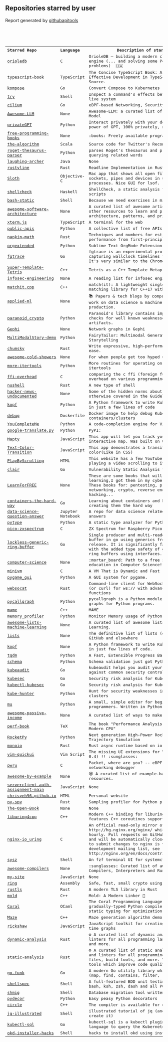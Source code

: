 <h2>Repositories starred by user</h2>

Report generated by <a href="https://github.com/MoserMichael/githubapitools">githubapitools</a>

<pre>



<table><tr><th align='left'>Starred Repo</a></th align='left'><th align='left'>Language</th><th>Description of starred repo</th></tr>
<tr><td><a href="https://github.com/orioledb/orioledb">orioledb</a></td><td>C</th><td>OrioleDB – building a modern cloud-native storage engine (... and solving some PostgreSQL wicked problems)  🇺🇦</td></tr>
<tr><td><a href="https://github.com/gibbok/typescript-book">typescript-book</a></td><td>TypeScript</th><td>The Concise TypeScript Book: A Concise Guide to Effective Development in TypeScript. Free and Open Source.</td></tr>
<tr><td><a href="https://github.com/kubernetes/kompose">kompose</a></td><td>Go</th><td>Convert Compose to Kubernetes</td></tr>
<tr><td><a href="https://github.com/binpash/try">try</a></td><td>Shell</th><td>Inspect a command's effects before modifying your live system</td></tr>
<tr><td><a href="https://github.com/cilium/cilium">cilium</a></td><td>Go</th><td>eBPF-based Networking, Security, and Observability</td></tr>
<tr><td><a href="https://github.com/Hannibal046/Awesome-LLM">Awesome-LLM</a></td><td>None</th><td>Awesome-LLM: a curated list of Large Language Model</td></tr>
<tr><td><a href="https://github.com/imartinez/privateGPT">privateGPT</a></td><td>Python</th><td>Interact privately with your documents using the power of GPT, 100% privately, no data leaks</td></tr>
<tr><td><a href="https://github.com/EbookFoundation/free-programming-books">free-programming-books</a></td><td>None</th><td>:books: Freely available programming books</td></tr>
<tr><td><a href="https://github.com/twitter/the-algorithm">the-algorithm</a></td><td>Scala</th><td>Source code for Twitter's Recommendation Algorithm</td></tr>
<tr><td><a href="https://github.com/MoserMichael/roget-thesaurus-parser">roget-thesaurus-parser</a></td><td>Python</th><td>parses Roget's thesaurus and provide API for querying related words</td></tr>
<tr><td><a href="https://github.com/ilonajulczuk/laughing-archer">laughing-archer</a></td><td>Java</th><td>None</td></tr>
<tr><td><a href="https://github.com/kkawakam/rustyline">rustyline</a></td><td>Rust</th><td>Readline Implementation in Rust</td></tr>
<tr><td><a href="https://github.com/sveinbjornt/Sloth">Sloth</a></td><td>Objective-C</th><td>Mac app that shows all open files, directories, sockets, pipes and devices in use by all running processes. Nice GUI for lsof.</td></tr>
<tr><td><a href="https://github.com/koalaman/shellcheck">shellcheck</a></td><td>Haskell</th><td>ShellCheck, a static analysis tool for shell scripts</td></tr>
<tr><td><a href="https://github.com/robxu9/bash-static">bash-static</a></td><td>Shell</th><td>Because we need exercises in minimalism.</td></tr>
<tr><td><a href="https://github.com/mehdihadeli/awesome-software-architecture">awesome-software-architecture</a></td><td>None</th><td>A curated list of awesome articles, videos, and other resources to learn and practice software architecture, patterns, and principles.</td></tr>
<tr><td><a href="https://github.com/xtermjs/xterm.js">xterm.js</a></td><td>TypeScript</th><td>A terminal for the web</td></tr>
<tr><td><a href="https://github.com/public-apis/public-apis">public-apis</a></td><td>Python</th><td>A collective list of free APIs</td></tr>
<tr><td><a href="https://github.com/sirupsen/napkin-math">napkin-math</a></td><td>Rust</th><td>Techniques and numbers for estimating system's performance from first-principles</td></tr>
<tr><td><a href="https://github.com/ihdavids/orgextended">orgextended</a></td><td>Python</th><td>Sublime Text OrgMode Extension</td></tr>
<tr><td><a href="https://github.com/felixge/fgtrace">fgtrace</a></td><td>Go</th><td>fgtrace is an experimental profiler/tracer that is capturing wallclock timelines for each goroutine. It's very similar to the Chrome profiler.</td></tr>
<tr><td><a href="https://github.com/mattbierner/Super-Template-Tetris">Super-Template-Tetris</a></td><td>C++</th><td>Tetris as a C++ Template Metaprogram </td></tr>
<tr><td><a href="https://github.com/jacobian/infosec-engineering">infosec-engineering</a></td><td>None</th><td>A reading list for infosec engineers </td></tr>
<tr><td><a href="https://github.com/BowenFu/matchit.cpp">matchit.cpp</a></td><td>C++</th><td>match(it): A lightweight single-header pattern-matching library for C++17 with macro-free APIs.</td></tr>
<tr><td><a href="https://github.com/eugeneyan/applied-ml">applied-ml</a></td><td>None</th><td>📚 Papers & tech blogs by companies sharing their work on data science & machine learning in production.</td></tr>
<tr><td><a href="https://github.com/google/paranoid_crypto">paranoid_crypto</a></td><td>Python</th><td>Paranoid's library contains implementations of checks for well known weaknesses on cryptographic artifacts.</td></tr>
<tr><td><a href="https://github.com/admndrsn/Gephi">Gephi</a></td><td>None</th><td>Network graphs in Gephi</td></tr>
<tr><td><a href="https://github.com/EdenBD/MultiModalStory-demo">MultiModalStory-demo</a></td><td>Python</th><td>FairyTailor: Multimodal Generative Framework for Storytelling</td></tr>
<tr><td><a href="https://github.com/zesterer/chumsky">chumsky</a></td><td>Rust</th><td>Write expressive, high-performance parsers with ease.</td></tr>
<tr><td><a href="https://github.com/hwayne/awesome-cold-showers">awesome-cold-showers</a></td><td>None</th><td>For when people get too hyped up about things</td></tr>
<tr><td><a href="https://github.com/more-itertools/more-itertools">more-itertools</a></td><td>Python</th><td>More routines for operating on iterables, beyond itertools</td></tr>
<tr><td><a href="https://github.com/dyu/ffi-overhead">ffi-overhead</a></td><td>C</th><td>comparing the c ffi (foreign function interface) overhead on various programming languages</td></tr>
<tr><td><a href="https://github.com/nushell/nushell">nushell</a></td><td>Rust</th><td>A new type of shell</td></tr>
<tr><td><a href="https://github.com/minimaxir/hacker-news-undocumented">hacker-news-undocumented</a></td><td>None</th><td>Some of the hidden norms about Hacker News not otherwise covered in the Guidelines and the FAQ.</td></tr>
<tr><td><a href="https://github.com/nolar/kopf">kopf</a></td><td>Python</th><td>A Python framework to write Kubernetes operators in just a few lines of code</td></tr>
<tr><td><a href="https://github.com/jwillker/debug">debug</a></td><td>Dockerfile</th><td>Docker image to help debug Kubernetes containers/clusters</td></tr>
<tr><td><a href="https://github.com/ycm-core/YouCompleteMe">YouCompleteMe</a></td><td>Python</th><td>A code-completion engine for Vim</td></tr>
<tr><td><a href="https://github.com/Takkun053/google-translate.py">google-translate.py</a></td><td>Python</th><td>PyPI:</td></tr>
<tr><td><a href="https://github.com/menachemlev/Mapty">Mapty</a></td><td>JavaScript</th><td>This app will let you track your exercises using interactive map. Was built on Udemy course</td></tr>
<tr><td><a href="https://github.com/menachemlev/Text-Color-Transition">Text-Color-Transition</a></td><td>JavaScript</th><td>This app demonstrates a transition effect of text color(Like in CSS)</td></tr>
<tr><td><a href="https://github.com/menachemlev/PlayByScrolling">PlayByScrolling</a></td><td>HTML</th><td>This website has a few YouTube videos. Start playing a video scrolling to its position.</td></tr>
<tr><td><a href="https://github.com/quay/clair">clair</a></td><td>Go</th><td>Vulnerability Static Analysis for Containers</td></tr>
<tr><td><a href="https://github.com/Mr6MJT/LearnForFREE">LearnForFREE</a></td><td>None</th><td>These are some books that will help you in your learning,I got them in my cyber security career, These books for: pentesting, programming, networking, crypto, reverse engineering, web hacking...</td></tr>
<tr><td><a href="https://github.com/shuveb/containers-the-hard-way">containers-the-hard-way</a></td><td>Go</th><td>Learning about containers and how they work by creating them the hard way</td></tr>
<tr><td><a href="https://github.com/jayinai/data-science-question-answer">data-science-question-answer</a></td><td>Jupyter Notebook</th><td>A repo for data science related questions and answers</td></tr>
<tr><td><a href="https://github.com/google/pytype">pytype</a></td><td>Python</th><td>A static type analyzer for Python code</td></tr>
<tr><td><a href="https://github.com/fruit-bat/pico-zxspectrum">pico-zxspectrum</a></td><td>C</th><td>ZX Spectrum for Raspberry Pico Pi RP2040</td></tr>
<tr><td><a href="https://github.com/GavinClarke0/lockless-generic-ring-buffer">lockless-generic-ring-buffer</a></td><td>Go</th><td>Single producer and multi-reader lockless ring buffer in go using generics from the go 1.18.x release. It is significantly faster than channels with the added type safety of generics compared to ring buffers using interfaces.</td></tr>
<tr><td><a href="https://github.com/ossu/computer-science">computer-science</a></td><td>None</th><td>:mortar_board: Path to a free self-taught education in Computer Science!</td></tr>
<tr><td><a href="https://github.com/FastVM/minivm">minivm</a></td><td>C</th><td>A VM That is Dynamic and Fast</td></tr>
<tr><td><a href="https://github.com/MyreMylar/pygame_gui">pygame_gui</a></td><td>Python</th><td>A GUI system for pygame.</td></tr>
<tr><td><a href="https://github.com/vi/websocat">websocat</a></td><td>Rust</th><td>Command-line client for WebSockets, like netcat (or curl) for ws:// with advanced socat-like functions</td></tr>
<tr><td><a href="https://github.com/gak/pycallgraph">pycallgraph</a></td><td>Python</th><td>pycallgraph is a Python module that creates call graphs for Python programs.</td></tr>
<tr><td><a href="https://github.com/mamedev/mame">mame</a></td><td>C++</th><td>MAME</td></tr>
<tr><td><a href="https://github.com/pythonprofilers/memory_profiler">memory_profiler</a></td><td>Python</th><td>Monitor Memory usage of Python code</td></tr>
<tr><td><a href="https://github.com/abonte/awesome-lists-machine-learning">awesome-lists-machine-learning</a></td><td>None</th><td>A curated list of awesome lists on Machine Learning.</td></tr>
<tr><td><a href="https://github.com/jnv/lists">lists</a></td><td>None</th><td>The definitive list of lists (of lists) curated on GitHub and elsewhere</td></tr>
<tr><td><a href="https://github.com/walking-appa/kopf">kopf</a></td><td>None</th><td>A Python framework to write Kubernetes operators in just few lines of code.</td></tr>
<tr><td><a href="https://github.com/tqdm/tqdm">tqdm</a></td><td>Python</th><td>A Fast, Extensible Progress Bar for Python and CLI</td></tr>
<tr><td><a href="https://github.com/keleshev/schema">schema</a></td><td>Python</th><td>Schema validation just got Pythonic</td></tr>
<tr><td><a href="https://github.com/Shopify/kubeaudit">kubeaudit</a></td><td>Go</th><td>kubeaudit helps you audit your Kubernetes clusters against common security controls</td></tr>
<tr><td><a href="https://github.com/controlplaneio/kubesec">kubesec</a></td><td>Go</th><td>Security risk analysis for Kubernetes resources</td></tr>
<tr><td><a href="https://github.com/controlplaneio/kubectl-kubesec">kubectl-kubesec</a></td><td>Go</th><td>Security risk analysis for Kubernetes resources</td></tr>
<tr><td><a href="https://github.com/aquasecurity/kube-hunter">kube-hunter</a></td><td>Python</th><td>Hunt for security weaknesses in Kubernetes clusters</td></tr>
<tr><td><a href="https://github.com/mu-editor/mu">mu</a></td><td>Python</th><td>A small, simple editor for beginner Python programmers. Written in Python and Qt5.</td></tr>
<tr><td><a href="https://github.com/yourincomehome/awesome-passive-income">awesome-passive-income</a></td><td>None</th><td>A curated list of ways to make money online</td></tr>
<tr><td><a href="https://github.com/dendibakh/perf-book">perf-book</a></td><td>TeX</th><td>The book "Performance Analysis and Tuning on Modern CPU"</td></tr>
<tr><td><a href="https://github.com/RocketPy-Team/RocketPy">RocketPy</a></td><td>Python</th><td>Next generation High-Power Rocketry 6-DOF Trajectory Simulation</td></tr>
<tr><td><a href="https://github.com/bytedance/monoio">monoio</a></td><td>Rust</th><td>Rust async runtime based on io-uring.</td></tr>
<tr><td><a href="https://github.com/skywind3000/vim-quickui">vim-quickui</a></td><td>Vim Script</th><td>The missing UI extensions for Vim 8.2 (and NeoVim 0.4) !! :sunglasses:</td></tr>
<tr><td><a href="https://github.com/cilium/pwru">pwru</a></td><td>C</th><td>Packet, where are you? -- eBPF-based Linux kernel networking debugger</td></tr>
<tr><td><a href="https://github.com/b0o/awesome-by-example">awesome-by-example</a></td><td>None</th><td>😎 A curated list of example-based learning resources.</td></tr>
<tr><td><a href="https://github.com/Yoni-Gold/serverclient-auth-assignment-main">serverclient-auth-assignment-main</a></td><td>JavaScript</th><td>None</td></tr>
<tr><td><a href="https://github.com/chrisyeh96/chrisyeh96.github.io">chrisyeh96.github.io</a></td><td>HTML</th><td>Personal website</td></tr>
<tr><td><a href="https://github.com/benfred/py-spy">py-spy</a></td><td>Rust</th><td>Sampling profiler for Python programs</td></tr>
<tr><td><a href="https://github.com/joeycastillo/The-Open-Book">The-Open-Book</a></td><td>None</th><td>None</td></tr>
<tr><td><a href="https://github.com/CarterLi/liburing4cpp">liburing4cpp</a></td><td>C++</th><td>Modern C++ binding for liburing (io_uring) that features C++ coroutines support</td></tr>
<tr><td><a href="https://github.com/CarterLi/nginx-io_uring">nginx-io_uring</a></td><td>C</th><td>An official read-only mirror of http://hg.nginx.org/nginx/ which is updated hourly. Pull requests on GitHub cannot be accepted and will be automatically closed. The proper way to submit changes to nginx is via the nginx development mailing list, see http://nginx.org/en/docs/contributing_changes.html</td></tr>
<tr><td><a href="https://github.com/joehillen/sysz">sysz</a></td><td>Shell</th><td>An fzf  terminal UI for systemctl</td></tr>
<tr><td><a href="https://github.com/aalhour/awesome-compilers">awesome-compilers</a></td><td>None</th><td>:sunglasses: Curated list of awesome resources on Compilers, Interpreters and Runtimes</td></tr>
<tr><td><a href="https://github.com/Yoni-Gold/my-site">my-site</a></td><td>JavaScript</th><td>None</td></tr>
<tr><td><a href="https://github.com/briansmith/ring">ring</a></td><td>Assembly</th><td>Safe, fast, small crypto using Rust</td></tr>
<tr><td><a href="https://github.com/rustls/rustls">rustls</a></td><td>Rust</th><td>A modern TLS library in Rust</td></tr>
<tr><td><a href="https://github.com/rui314/mold">mold</a></td><td>C++</th><td>Mold: A Modern Linker 🦠</td></tr>
<tr><td><a href="https://github.com/jacobaustin123/Coral">Coral</a></td><td>OCaml</th><td>The Coral Programming Language: a blazingly-fast, gradually-typed Python compiler with optional static typing for optimization and safety.</td></tr>
<tr><td><a href="https://github.com/jaldhar/Maze">Maze</a></td><td>C++</th><td>Maze generation algorithm demo</td></tr>
<tr><td><a href="https://github.com/SantoshSrinivas79/rickshaw">rickshaw</a></td><td>JavaScript</th><td> JavaScript toolkit for creating interactive real-time graphs</td></tr>
<tr><td><a href="https://github.com/analysis-tools-dev/dynamic-analysis">dynamic-analysis</a></td><td>Rust</th><td>⚙️ A curated list of dynamic analysis tools and linters for all programming languages, binaries, and more.</td></tr>
<tr><td><a href="https://github.com/analysis-tools-dev/static-analysis">static-analysis</a></td><td>Rust</th><td>⚙️ A curated list of static analysis (SAST) tools and linters for all programming languages, config files, build tools, and more. The focus is on tools which improve code quality.</td></tr>
<tr><td><a href="https://github.com/thoas/go-funk">go-funk</a></td><td>Go</th><td>A modern Go utility library which provides helpers (map, find, contains, filter, ...)</td></tr>
<tr><td><a href="https://github.com/shellspec/shellspec">shellspec</a></td><td>Shell</th><td>A full-featured BDD unit testing framework for bash, ksh, zsh, dash and all POSIX shells</td></tr>
<tr><td><a href="https://github.com/mbucc/shmig">shmig</a></td><td>Shell</th><td>Database migration tool written in BASH.</td></tr>
<tr><td><a href="https://github.com/mplanchard/pydecor">pydecor</a></td><td>Python</th><td>Easy peasy Python decorators</td></tr>
<tr><td><a href="https://github.com/seanbaxter/circle">circle</a></td><td>C++</th><td>The compiler is available for download. Get it!</td></tr>
<tr><td><a href="https://github.com/MoserMichael/jq-illustrated">jq-illustrated</a></td><td>Shell</th><td>illustrated tutorial of jq (and the scripts that create it)</td></tr>
<tr><td><a href="https://github.com/yaacov/kubectl-sql">kubectl-sql</a></td><td>Go</th><td>kubectl-sql is a kubectl plugin that use SQL like language to query the Kubernetes cluster manager</td></tr>
<tr><td><a href="https://github.com/yaacov/okd-installer-hacks">okd-installer-hacks</a></td><td>Shell</th><td>hacks to install okd using installer</td></tr>
</table>
